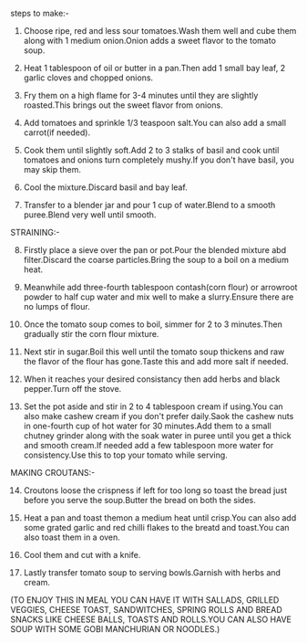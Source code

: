 steps to make:-



1) Choose ripe, red and less sour tomatoes.Wash them well and cube them along with 1 medium onion.Onion adds a sweet flavor to the tomato soup.

2) Heat 1 tablespoon of oil or butter in a pan.Then add 1 small bay leaf, 2 garlic cloves and chopped onions.

3) Fry them on a high flame for 3-4 minutes until they are slightly roasted.This brings out the sweet flavor from onions.

4) Add tomatoes and sprinkle 1/3 teaspoon salt.You can also add a small carrot(if needed).

5) Cook them until slightly soft.Add 2 to 3 stalks of basil and cook until  tomatoes and onions turn completely mushy.If you don't have basil, you may skip them.

6) Cool the mixture.Discard basil and bay leaf.

7) Transfer to a blender jar and pour 1 cup of water.Blend to a smooth puree.Blend very well until smooth.



STRAINING:-



8) Firstly place a sieve over the pan or pot.Pour the blended mixture abd filter.Discard the coarse particles.Bring the soup to a boil on a medium heat.

9) Meanwhile add three-fourth tablespoon contash(corn flour) or arrowroot powder to half cup water and mix well to make a slurry.Ensure there are no lumps of flour.

10) Once the tomato soup comes to boil, simmer for 2 to 3 minutes.Then gradually stir the corn flour mixture.

11) Next stir in sugar.Boil this well until the tomato soup thickens and raw the flavor of the flour has gone.Taste this and add more salt if needed.

12) When it reaches your desired consistancy then add herbs and black pepper.Turn off the stove.

13) Set the pot aside and stir in 2 to 4 tablespoon cream if using.You can also make cashew cream if you don't prefer daily.Saok the cashew nuts in one-fourth cup of hot water for 30 minutes.Add them to a small chutney grinder along with the soak water in puree until you get a thick and smooth cream.If needed add a few tablespoon more water for consistency.Use this to top your tomato while serving.



MAKING CROUTANS:-



14) Croutons loose the crispness if left for too long so toast the bread just before you serve the soup.Butter the bread on both the sides.

15) Heat a pan and toast themon a medium heat until crisp.You can also add some grated garlic and red chilli flakes to the breatd and toast.You can also toast them in a oven.

16) Cool them and cut with a knife.

17) Lastly transfer tomato soup to serving bowls.Garnish with herbs and cream.



(TO ENJOY THIS IN MEAL YOU CAN HAVE IT WITH SALLADS, GRILLED VEGGIES, CHEESE TOAST, SANDWITCHES, SPRING ROLLS AND BREAD SNACKS LIKE CHEESE BALLS, TOASTS AND ROLLS.YOU CAN ALSO HAVE SOUP WITH SOME GOBI MANCHURIAN OR NOODLES.)